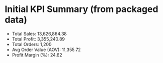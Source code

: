 # Initial KPI Summary (from packaged data)

- Total Sales: 13,626,864.38
- Total Profit: 3,355,240.89
- Total Orders: 1,200
- Avg Order Value (AOV): 11,355.72
- Profit Margin (%): 24.62